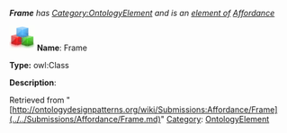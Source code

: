 ___Frame__ has [Category:OntologyElement](../../Category/OntologyElement.md "Category:OntologyElement") and is an [element of](../../Property/ElementOf.md "Property:ElementOf") [Affordance](../../Submissions/Affordance.md "Submissions:Affordance")_


  




[![Class](../../images/thumb/2/27/Class.gif/45px-Class.gif)](../../Image/Class.gif.md "Class")
__Name__: Frame 


__Type:__ owl:Class 


__Description__: 





Retrieved from "[http://ontologydesignpatterns.org/wiki/Submissions:Affordance/Frame](../../Submissions/Affordance/Frame.md)"
 [Category](http://ontologydesignpatterns.org/wiki/Special:Categories "Special:Categories"): [OntologyElement](../../Category/OntologyElement.md "Category:OntologyElement")